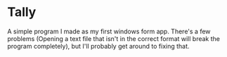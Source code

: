 # Tally

A simple program I made as my first windows form app. There's a few problems (Opening a text file that isn't in the correct format will break the program completely), but I'll probably get around to fixing that.
